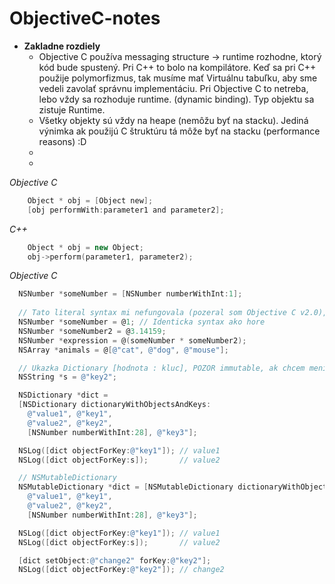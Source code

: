 # ObjectiveC-notes

- **Zakladne rozdiely**
  - Objective C používa messaging structure -> runtime rozhodne, ktorý kód bude spustený. Pri C++ to bolo na kompilátore. Keď sa pri C++ použije
    polymorfizmus, tak musíme mať Virtuálnu tabuľku, aby sme vedeli zavolať správnu implementáciu. Pri Objective C to netreba, lebo vždy sa 
    rozhoduje runtime. (dynamic binding). Typ objektu sa zistuje Runtime.
  - Všetky objekty sú vždy na heape (nemôžu byť na stacku). Jediná výnimka ak použijú C štruktúru tá môže byť na stacku (performance reasons) :D
  - 
  - 

*Objective C*
```objective-c
	Object * obj = [Object new];
	[obj performWith:parameter1 and parameter2];
```
*C++*
```cpp
	Object * obj = new Object;
	obj->perform(parameter1, parameter2);
```

*Objective C*
```objective-c
  NSNumber *someNumber = [NSNumber numberWithInt:1];
  
  // Tato literal syntax mi nefungovala (pozeral som Objective C v2.0), iba stringy isli
  NSNumber *someNumber = @1; // Identicka syntax ako hore
  NSNumber *someNumber2 = @3.14159;
  NSNumber *expression = @(someNumber * someNumber2);
  NSArray *animals = @[@"cat", @"dog", @"mouse"];

  // Ukazka Dictionary [hodnota : kluc], POZOR immutable, ak chcem menit treba NSMutableDictionary
  NSString *s = @"key2";

  NSDictionary *dict = 
  [NSDictionary dictionaryWithObjectsAndKeys:
    @"value1", @"key1",
    @"value2", @"key2",
    [NSNumber numberWithInt:28], @"key3"];

  NSLog([dict objectForKey:@"key1"]); // value1
  NSLog([dict objectForKey:s]);       // value2

  // NSMutableDictionary
  NSMutableDictionary *dict = [NSMutableDictionary dictionaryWithObjectsAndKeys:
    @"value1", @"key1",
    @"value2", @"key2",
    [NSNumber numberWithInt:28], @"key3"];

  NSLog([dict objectForKey:@"key1"]); // value1
  NSLog([dict objectForKey:s]);       // value2

  [dict setObject:@"change2" forKey:@"key2"];
  NSLog([dict objectForKey:@"key2"]); // change2
```
